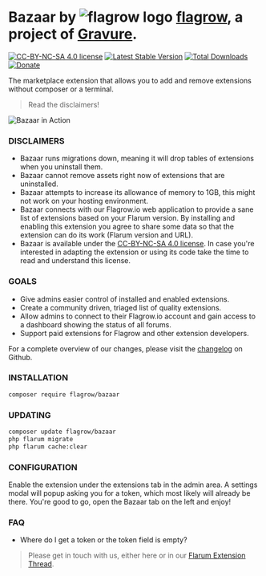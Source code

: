 # Bazaar by ![flagrow logo](https://avatars0.githubusercontent.com/u/16413865?v=3&s=15) [flagrow](https://discuss.flarum.org/d/1832-flagrow-extension-developer-group), a project of [Gravure](https://gravure.io/).

[![CC-BY-NC-SA 4.0 license](https://licensebuttons.net/l/by-nc-sa/4.0/88x31.png)](https://github.com/flagrow/bazaar/blob/master/license.md) [![Latest Stable Version](https://img.shields.io/packagist/v/flagrow/bazaar.svg)](https://github.com/flagrow/bazaar) [![Total Downloads](https://img.shields.io/packagist/dt/flagrow/bazaar.svg)](https://github.com/flagrow/bazaar) [![Donate](https://img.shields.io/badge/paypal-donate-yellow.svg)](https://paypal.me/luceos)

The marketplace extension that allows you to add and remove extensions without composer or a terminal.

>Read the disclaimers!

![Bazaar in Action](https://discuss.hyn.me/assets/bazaar.gif)

### DISCLAIMERS

- Bazaar runs migrations down, meaning it will drop tables of extensions when you uninstall them.
- Bazaar cannot remove assets right now of extensions that are uninstalled.
- Bazaar attempts to increase its allowance of memory to 1GB, this might not work on your hosting environment.
- Bazaar connects with our Flagrow.io web application to provide a sane list of extensions based on your Flarum version. By installing and enabling this extension you agree to share some data so that the extension can do its work (Flarum version and URL).
- Bazaar is available under the [CC-BY-NC-SA 4.0 license](https://github.com/flagrow/bazaar/blob/master/license.md). In case you're interested in adapting the extension or using its code take the time to read and understand this license.

### GOALS

- Give admins easier control of installed and enabled extensions.
- Create a community driven, triaged list of quality extensions.
- Allow admins to connect to their Flagrow.io account and gain access to a dashboard showing the status of all forums.
- Support paid extensions for Flagrow and other extension developers.


For a complete overview of our changes, please visit the [changelog](https://github.com/flagrow/bazaar/blob/master/changelog.md) on Github.

### INSTALLATION

```bash
composer require flagrow/bazaar
```

### UPDATING

```bash
composer update flagrow/bazaar
php flarum migrate
php flarum cache:clear
```

### CONFIGURATION

Enable the extension under the extensions tab in the admin area. A settings modal will popup asking you for a token, which most likely will already be there. You're good to go, open the Bazaar tab on the left and enjoy!

### FAQ

- Where do I get a token or the token field is empty?

>Please get in touch with us, either here or in our [Flarum Extension Thread](https://discuss.flarum.org/d/5151-flagrow-bazaar-the-extension-marketplace).
